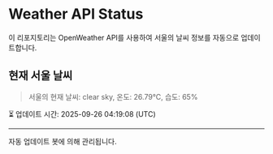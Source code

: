 
# Weather API Status

이 리포지토리는 OpenWeather API를 사용하여 서울의 날씨 정보를 자동으로 업데이트합니다.

## 현재 서울 날씨
> 서울의 현재 날씨: clear sky, 온도: 26.79°C, 습도: 65%

⏳ 업데이트 시간: 2025-09-26 04:19:08 (UTC)

---
자동 업데이트 봇에 의해 관리됩니다.
